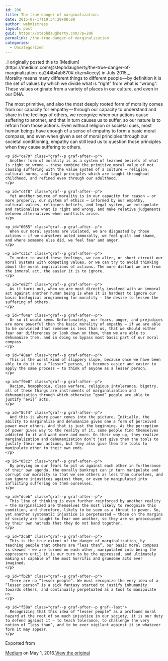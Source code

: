 ```yaml
---
id: 206
title: The true danger of marginalization.
date: 2015-07-17T19:34:29+00:00
author: webmistress
layout: post
guid: https://stephdaugherty.com/?p=206
permalink: /the-true-danger-of-marginalization
categories:
  - Uncategorized
---
```

<article data-field="subtitle">_I originally posted this to [Medium](https://medium.com/@stephdaugherty/the-true-danger-of-marginalization-ea244b4ab870#.ckzm4cecy) in July 2015._</article> <article data-field="subtitle">Morality means many different things to different people — by definition it is the set of values by which we divide what is “right” from what is “wrong”. These values originate from a variety of places in our culture, and even in our DNA.
  
<section data-field="body"> <section class=" section--body section--first section--last"> 

<div class="section-content">
  <div class="section-inner layoutSingleColumn">
    <p id="0b0c" class="graf--p graf-after--p">
      The most primitive, and also the most deeply rooted form of morality comes from our capacity for empathy — through our capacity to understand and share in the feelings of others, we recognize when our actions cause suffering to another, and that in turn causes us to suffer, so our nature is to refrain from those actions. Even without religion or societal cues, most human beings have enough of a sense of empathy to form a basic moral compass, and even when given a set of moral principles through our societal conditioning, empathy can still lead us to question those principles when they cause suffering to others.
    </p>
    
    <p id="ca70" class="graf--p graf-after--p">
      Another form of morality is as a system of learned beliefs of what is right or wrong — these combine the primitive moral value of not causing suffering with the value system of a culture — religion, cultural norms, and legal principles which are taught throughout childhood, and refined even through our adulthood.
    </p>
    
    <p id="c4f8" class="graf--p graf-after--p">
      Yet another source of morality is in our capacity for reason — or more properly, our system of ethics — informed by our empathy, cultural values, religions beliefs, and legal system, we extrapolate and rationalize what is right and wrong, and make relative judgements between alternatives when conflicts arise.
    </p>
    
    <p id="6055" class="graf--p graf-after--p">
      When our moral systems are violated, we are disgusted by those actions — if we ourselves acted immorally, we feel guilt and shame, and where someone else did, we feel fear and anger.
    </p>
    
    <p id="c31c" class="graf--p graf-after--p">
      In order to avoid these feelings, we can alter, or short circuit our moral systems with competing values, or we can try to avoid thinking about the moral implications of actions. The more distant we are from the immoral act, the easier it is to ignore.
    </p>
    
    <p id="e82f" class="graf--p graf-after--p">
      As it turns out, when we are most directly involved with an immoral act against another human being is when it is hardest to ignore our basic biological programming for morality — the desire to lessen the suffering of others.
    </p>
    
    <p id="f04a" class="graf--p graf-after--p">
      Or so it would seem. Unfortunately, our fears, anger, and prejudices are more powerful than the basic morality of empathy — if we are able to be convinced that someone is less than us, that we should either fear our differences or look down on them, then we are able to dehumanize them, and in doing so bypass most basic part of our moral compass.
    </p>
    
    <p id="48aa" class="graf--p graf-after--p">
      This is the worst kind of slippery slope, because once we have been able to do it to a “lesser” person, it becomes easier and easier to apply the same process — to think of anyone as a lesser person.
    </p>
    
    <p id="f9e0" class="graf--p graf-after--p">
      Racism, homophobia, class warfare, religious intolerance, bigotry, all of these things are instruments of marginalization and dehumanization through which otherwise “good” people are able to justify “evil” acts.
    </p>
    
    <p id="8cf4" class="graf--p graf-after--p">
      And this is where power comes into the picture. Initially, the ability to marginalize and dehumanize gives one a form of perceived power over others. And that is just the beginning. As the perception of power gives way to the reality of it, some people find themselves addicted to it and want more and more. On their way up, they realize marginalization and dehumanization don’t just give them the tools to justify their own actions, but they also give them the tools to manipulate other to their own ends.
    </p>
    
    <p id="05c2" class="graf--p graf-after--p">
      By preying on our fears to pit us against each other in furtherance of their own agenda, the morally bankrupt can in turn manipulate and corrupt our morality so that we see others as less than ourselves, and can ignore injustices against them, or even be manipulated into inflicting suffering on them ourselves.
    </p>
    
    <p id="dceb" class="graf--p graf-after--p">
      This line of thinking is even further reinforced by another reality — the marginalized are themselves the most likely to recognize this condition, and therefore, likely to be seen as a threat to power. So, yet another systematic injustice is perpetuated — those on the margins of society are taught to fear one another, so they are so preoccupied by their own hatreds that they do not band together.
    </p>
    
    <p id="2ca8" class="graf--p graf-after--p">
      This is the true extent of the danger of marginalization, by teaching people that others are “less than”, our basic moral compass is skewed — we are turned on each other, manipulated into being the oppressors until it is our turn to be the oppressed, and ultimately making us capable of the most horrific and gruesome acts ever imagined.
    </p>
    
    <p id="fb2b" class="graf--p graf-after--p">
      There are no “lesser people”. We must recognize the very idea of a “lesser person” is a sick fantasy started to justify inhumanity towards others, and continually perpetuated as a tool to manipulate us.
    </p>
    
    <p id="f58a" class="graf--p graf-after--p graf--last">
      Recognizing that this idea of “lesser people” as a profound moral hazard at the root of so much injustice in our society, it is our duty to defend against it — to teach tolerance, to challenge the very notion of “less than”, and to be ever vigilant against it in whatever form it may appear.
    </p>
  </div>
</div></section> </section> <footer>Exported from 

[Medium](https://medium.com) on May 1, 2016.[View the original](https://medium.com/p/ea244b4ab870)</p> </footer> </article>